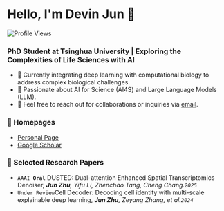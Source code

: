 # Hello, I'm Devin Jun 👋 
![Profile Views](https://komarev.com/ghpvc/?username=devin-jun&color=green)

### PhD Student at Tsinghua University | Exploring the Complexities of Life Sciences with AI

- 🌱 Currently integrating deep learning with computational biology to address complex biological challenges.
- 🔬 Passionate about AI for Science (AI4S) and Large Language Models (LLM).
- 📮 Feel free to reach out for collaborations or inquiries via [email](mailto:zhuj21@mails.tsinghua.edu.cn).

### 📎 Homepages  
- [Personal Page](https://devin-jun.github.io/)
- [Google Scholar](https://scholar.google.com/citations?hl=en&user=kUAtbFkAAAAJ)

### 📑 Selected Research Papers
- <code>AAAI **Oral**</code> DUSTED: Dual-attention Enhanced Spatial Transcriptomics Denoiser,  ***Jun Zhu**, Yifu Li, Zhenchao Tang, Cheng Chang.<code>2025</code>*
- <code>Under Review</code>Cell Decoder: Decoding cell identity with multi-scale explainable deep learning,  ***Jun Zhu**, Zeyang Zhang, et al.<code>2024</code>*
